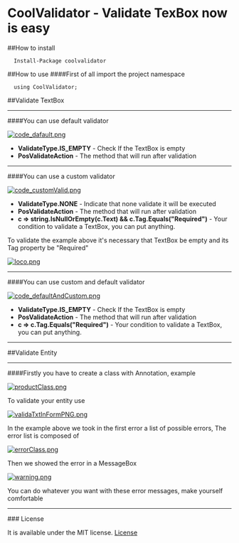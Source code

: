 # CoolValidator - Validate TexBox now is easy

##How to install
```
  Install-Package coolvalidator
```

##How to use
####First of all import the project namespace
```
  using CoolValidator;
```

##Validate TextBox
___ 

####You can use default validator

[![code_dafault.png](https://s16.postimg.org/9qao83lo5/code_dafault.png)](https://postimg.org/image/txo40ej5d/)

<ul>
<li><b> ValidateType.IS_EMPTY</b> - Check If the TextBox is empty</li>
<li><b>PosValidateAction</b> - The method that will run after validation</li>
</ul>

___

####You can use a custom validator

[![code_customValid.png](https://s16.postimg.org/wqhbkfjhx/code_custom_Valid.png)](https://postimg.org/image/huiscu835/)

<ul>
<li><b>ValidateType.NONE</b> - Indicate that none validate it will be executed</li>
<li><b>PosValidateAction</b> - The method that will run after validation</li>
<li><b>c => string.IsNullOrEmpty(c.Text) && c.Tag.Equals("Required")</b> - Your condition to validate a TextBox, you can put anything.</li>
</ul>

To validate the example above it's necessary that TextBox be empty and its Tag property be "Required"

[![loco.png](https://s13.postimg.org/lauhc9h5j/loco.png)](https://postimg.org/image/vkwwbi70z/)

___

####You can use custom and default validator

[![code_defaultAndCustom.png](https://s16.postimg.org/tyy1ttkz9/code_default_And_Custom.png)](https://postimg.org/image/5v7a5j2i9/)

<ul>
<li><b>ValidateType.IS_EMPTY</b> - Check If the TextBox is empty</li>
<li><b>PosValidateAction</b> - The method that will run after validation</li>
<li><b>c => c.Tag.Equals("Required")</b> - Your condition to validate a TextBox, you can put anything.</li>
</ul>

___
##Validate Entity
___

####Firstly you have to create a class with Annotation, example

[![productClass.png](https://s13.postimg.org/evu7xzbpj/product_Class.png)](https://postimg.org/image/ceigqprsz/)

To validate your entity use 

[![validaTxtInFormPNG.png](https://s13.postimg.org/u4p78vbpj/valida_Txt_In_Form_PNG.png)](https://postimg.org/image/t2f0qbsw3/)

In the example above we took in the first error a list of possible errors, The error list is composed of

[![errorClass.png](https://s13.postimg.org/z0ns3g5jb/error_Class.png)](https://postimg.org/image/yb4zr34zn/)

Then we showed the error in a MessageBox

[![warning.png](https://s13.postimg.org/5cpl1muiv/warning.png)](https://postimg.org/image/k8o4985xf/)

You can do whatever you want with these error messages, make yourself comfortable
<hr>
### License

It is available under the MIT license.
[License](https://opensource.org/licenses/mit-license.php)
